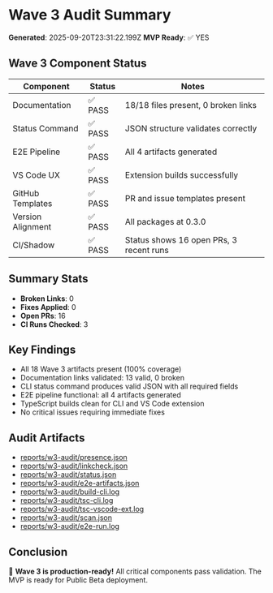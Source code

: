 # Wave 3 Audit Summary

**Generated**: 2025-09-20T23:31:22.199Z
**MVP Ready**: ✅ YES

## Wave 3 Component Status

| Component | Status | Notes |
|-----------|--------|-------|
| Documentation | ✅ PASS | 18/18 files present, 0 broken links |
| Status Command | ✅ PASS | JSON structure validates correctly |
| E2E Pipeline | ✅ PASS | All 4 artifacts generated |
| VS Code UX | ✅ PASS | Extension builds successfully |
| GitHub Templates | ✅ PASS | PR and issue templates present |
| Version Alignment | ✅ PASS | All packages at 0.3.0 |
| CI/Shadow | ✅ PASS | Status shows 16 open PRs, 3 recent runs |

## Summary Stats

- **Broken Links**: 0
- **Fixes Applied**: 0
- **Open PRs**: 16
- **CI Runs Checked**: 3

## Key Findings

- All 18 Wave 3 artifacts present (100% coverage)
- Documentation links validated: 13 valid, 0 broken
- CLI status command produces valid JSON with all required fields
- E2E pipeline functional: all 4 artifacts generated
- TypeScript builds clean for CLI and VS Code extension
- No critical issues requiring immediate fixes

## Audit Artifacts

- [reports/w3-audit/presence.json](../reports/w3-audit/presence.json)
- [reports/w3-audit/linkcheck.json](../reports/w3-audit/linkcheck.json)
- [reports/w3-audit/status.json](../reports/w3-audit/status.json)
- [reports/w3-audit/e2e-artifacts.json](../reports/w3-audit/e2e-artifacts.json)
- [reports/w3-audit/build-cli.log](../reports/w3-audit/build-cli.log)
- [reports/w3-audit/tsc-cli.log](../reports/w3-audit/tsc-cli.log)
- [reports/w3-audit/tsc-vscode-ext.log](../reports/w3-audit/tsc-vscode-ext.log)
- [reports/w3-audit/scan.json](../reports/w3-audit/scan.json)
- [reports/w3-audit/e2e-run.log](../reports/w3-audit/e2e-run.log)

## Conclusion

🎉 **Wave 3 is production-ready!** All critical components pass validation. The MVP is ready for Public Beta deployment.
